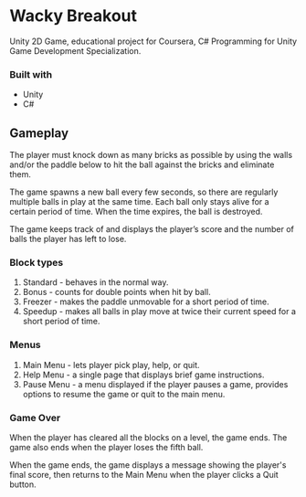 # Wacky Breakout
Unity 2D Game, educational project for Coursera, C# Programming for Unity Game Development Specialization.

### Built with
- Unity
- C#

## Gameplay
The player must knock down as many bricks as possible by using the walls and/or the paddle below to hit the ball against the bricks and eliminate them.

The game spawns a new ball every few seconds, so there are regularly multiple balls in play at the same time. Each ball only stays alive for a certain period of time. When the time expires, the ball is destroyed.

The game keeps track of and displays the player’s score and the number of balls the player has left to lose.

### Block types
1. Standard - behaves in the normal way.
2. Bonus - counts for double points when hit by ball.
3. Freezer - makes the paddle unmovable for a short period of time.
4. Speedup - makes all balls in play move at twice their current speed for a short period of time.

### Menus
1. Main Menu - lets player pick play, help, or quit.
2. Help Menu - a single page that displays brief game instructions.
3. Pause Menu - a menu displayed if the player pauses a game, provides options to resume the game or quit to the main menu.

### Game Over
When the player has cleared all the blocks on a level, the game ends. The game also ends when the player loses the fifth ball. 

When the game ends, the game displays a message showing the player's final score, then returns to the Main Menu when the player clicks a Quit button.
